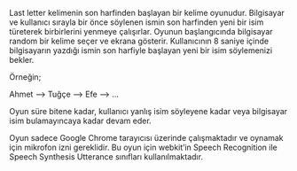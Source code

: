 Last letter kelimenin son harfinden başlayan bir kelime oyunudur. Bilgisayar ve kullanıcı sırayla bir önce söylenen ismin son harfinden yeni bir isim türeterek birbirlerini yenmeye çalışırlar. Oyunun başlangıcında bilgisayar random bir kelime seçer ve ekrana gösterir. Kullanıcının 8 saniye içinde bilgisayarın yazdığı ismin son harfiyle başlayan yeni bir isim söylemenizi bekler.

Örneğin;

Ahmet --> Tuğçe --> Efe --> ...

Oyun süre bitene kadar, kullanıcı yanlış isim söyleyene kadar veya bilgisayar isim bulamayıncaya kadar devam eder.

Oyun sadece Google Chrome tarayıcısı üzerinde çalışmaktadır ve oynamak için mikrofon izni gereklidir. Bu oyun için webkit’in Speech Recognition ile
Speech Synthesis Utterance sınıfları kullanılmaktadır.
